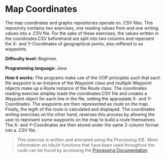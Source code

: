 # Map Coordinates
The map coordinates and graphs repositories operate on .CSV files. This reposiroty contains two exercises, one reading values from and one writing values into a .CSV file. For the sake of these exercises, the values written in the coordinates.CSV beforehand are split into two columns and repersent the X- and Y-Coordinates of geographical points, also reffered to as waypoints. 

**Difficulty level:** Beginner. 

**Programming language:** Java.

**How it works:** The programs make use of the OOP principles such that each file waypoint is an instance of the Waypoint class and multiple Waypoint objects make up a Route instance of the Route class. The coordinates reading exercise simpley loads the coordinates.CSV file and creates a Waypoint object for each line in the file, setting the appropiate X- and Y-Coordinates. The waypoints are then represented as route on the map. Finally, the legth of the route is calculated and displayed. The coordinates writing exercises on the other hand, reverses this process by allowing the user to represent some waypoints on the map to build a route themselves. The X- and Y-Coordinates are then stored under the same 2-column format into a .CSV file. 

> This exercise is written and animated using the Processing IDE. More information on inbuilt functions that have been used throughout the code can be found by accessing the [Processing Documentation](https://processing.org/reference/)
